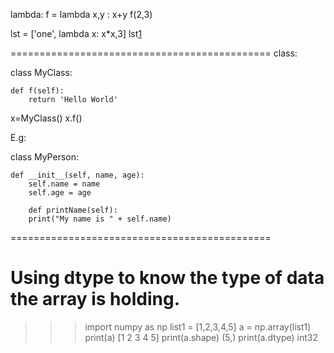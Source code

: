 lambda:
f = lambda x,y : x+y
f(2,3)

lst = ['one', lambda x: x*x,3]
lst[1](4)

=============================================
class:

class MyClass:

    def f(self):
        return 'Hello World'

x=MyClass()
x.f()

E.g:

class MyPerson:

    def __init__(self, name, age):
        self.name = name
        self.age = age

        def printName(self):
        print("My name is " + self.name)

=============================================

# Using dtype to know the type of data the array is holding.

>>> import numpy as np
>>> list1 = [1,2,3,4,5]
>>> a = np.array(list1)
>>> print(a)
[1 2 3 4 5]
>>> print(a.shape)
(5,)
>>> print(a.dtype)
int32